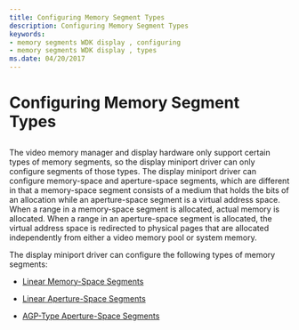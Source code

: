 ```yaml
---
title: Configuring Memory Segment Types
description: Configuring Memory Segment Types
keywords:
- memory segments WDK display , configuring
- memory segments WDK display , types
ms.date: 04/20/2017
---
```


# Configuring Memory Segment Types


## <span id="ddk_configuring_memory_segment_types_gg"></span><span id="DDK_CONFIGURING_MEMORY_SEGMENT_TYPES_GG"></span>


The video memory manager and display hardware only support certain types of memory segments, so the display miniport driver can only configure segments of those types. The display miniport driver can configure memory-space and aperture-space segments, which are different in that a memory-space segment consists of a medium that holds the bits of an allocation while an aperture-space segment is a virtual address space. When a range in a memory-space segment is allocated, actual memory is allocated. When a range in an aperture-space segment is allocated, the virtual address space is redirected to physical pages that are allocated independently from either a video memory pool or system memory.

The display miniport driver can configure the following types of memory segments:

-   [Linear Memory-Space Segments](linear-memory-space-segments.md)

-   [Linear Aperture-Space Segments](linear-aperture-space-segments.md)

-   [AGP-Type Aperture-Space Segments](agp-type-aperture-space-segments.md)

 

 





